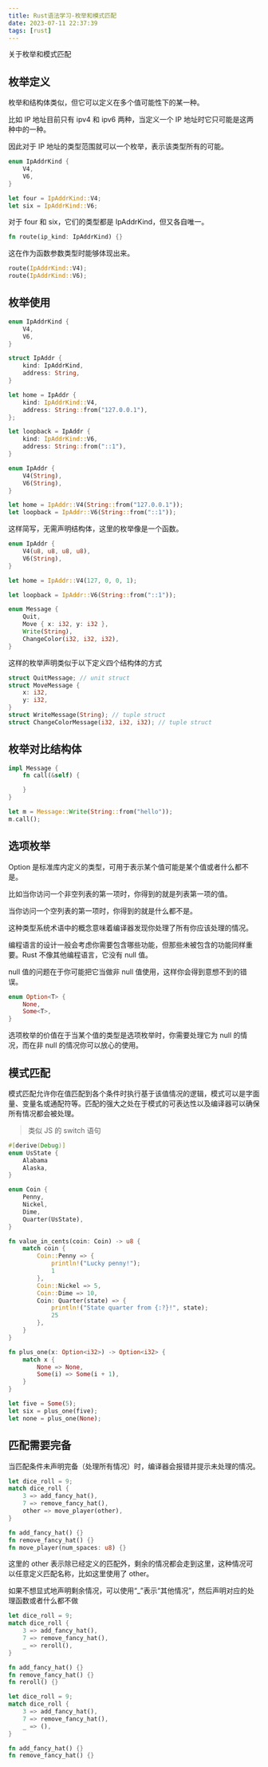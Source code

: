 ```yaml
---
title: Rust语法学习-枚举和模式匹配
date: 2023-07-11 22:37:39
tags: [rust]
---
```


关于枚举和模式匹配

<!--more-->

## 枚举定义

枚举和结构体类似，但它可以定义在多个值可能性下的某一种。

比如 IP 地址目前只有 ipv4 和 ipv6 两种，当定义一个 IP 地址时它只可能是这两种中的一种。

因此对于 IP 地址的类型范围就可以一个枚举，表示该类型所有的可能。

```rs
enum IpAddrKind {
    V4,
    V6,
}

let four = IpAddrKind::V4;
let six = IpAddrKind::V6;
```

对于 four 和 six，它们的类型都是 IpAddrKind，但又各自唯一。

```rs
fn route(ip_kind: IpAddrKind) {}
```

这在作为函数参数类型时能够体现出来。

```rs
route(IpAddrKind::V4);
route(IpAddrKind::V6);
```

## 枚举使用

```rs
enum IpAddrKind {
    V4,
    V6,
}

struct IpAddr {
    kind: IpAddrKind,
    address: String,
}

let home = IpAddr {
    kind: IpAddrKind::V4,
    address: String::from("127.0.0.1"),
};

let loopback = IpAddr {
    kind: IpAddrKind::V6,
    address: String::from("::1"),
}
```

```rs
enum IpAddr {
    V4(String),
    V6(String),
}

let home = IpAddr::V4(String::from("127.0.0.1"));
let loopback = IpAddr::V6(String::from("::1"));
```

这样简写，无需声明结构体，这里的枚举像是一个函数。

```rs
enum IpAddr {
    V4(u8, u8, u8, u8),
    V6(String),
}

let home = IpAddr::V4(127, 0, 0, 1);

let loopback = IpAddr::V6(String::from("::1"));
```

```rs
enum Message {
    Quit,
    Move { x: i32, y: i32 },
    Write(String),
    ChangeColor(i32, i32, i32),
}
```

这样的枚举声明类似于以下定义四个结构体的方式

```rs
struct QuitMessage; // unit struct
struct MoveMessage {
    x: i32,
    y: i32,
}
struct WriteMessage(String); // tuple struct
struct ChangeColorMessage(i32, i32, i32); // tuple struct
```

## 枚举对比结构体

```rs
impl Message {
    fn call(&self) {

    }
}

let m = Message::Write(String::from("hello"));
m.call();
```

## 选项枚举

Option 是标准库内定义的类型，可用于表示某个值可能是某个值或者什么都不是。

比如当你访问一个非空列表的第一项时，你得到的就是列表第一项的值。

当你访问一个空列表的第一项时，你得到的就是什么都不是。

这种类型系统术语中的概念意味着编译器发现你处理了所有你应该处理的情况。

编程语言的设计一般会考虑你需要包含哪些功能，但那些未被包含的功能同样重要。Rust 不像其他编程语言，它没有 null 值。

null 值的问题在于你可能把它当做非 null 值使用，这样你会得到意想不到的错误。

```rs
enum Option<T> {
    None,
    Some<T>,
}
```

选项枚举的价值在于当某个值的类型是选项枚举时，你需要处理它为 null 的情况，而在非 null 的情况你可以放心的使用。

## 模式匹配

模式匹配允许你在值匹配到各个条件时执行基于该值情况的逻辑，模式可以是字面量、变量名或通配符等。匹配的强大之处在于模式的可表达性以及编译器可以确保所有情况都会被处理。

> 类似 JS 的 switch 语句

```rs
#[derive(Debug)]
enum UsState {
    Alabama
    Alaska,
}

enum Coin {
    Penny,
    Nickel,
    Dime,
    Quarter(UsState),
}

fn value_in_cents(coin: Coin) -> u8 {
    match coin {
        Coin::Penny => {
            println!("Lucky penny!");
            1
        },
        Coin::Nickel => 5,
        Coin::Dime => 10,
        Coin: Quarter(state) => {
            println!("State quarter from {:?}!", state);
            25
        },
    }
}
```

```rs
fn plus_one(x: Option<i32>) -> Option<i32> {
    match x {
        None => None,
        Some(i) => Some(i + 1),
    }
}

let five = Some(5);
let six = plus_one(five);
let none = plus_one(None);
```

## 匹配需要完备

当匹配条件未声明完备（处理所有情况）时，编译器会报错并提示未处理的情况。

```rs
let dice_roll = 9;
match dice_roll {
    3 => add_fancy_hat(),
    7 => remove_fancy_hat(),
    other => move_player(other),
}

fn add_fancy_hat() {}
fn remove_fancy_hat() {}
fn move_player(num_spaces: u8) {}
```

这里的 other 表示除已经定义的匹配外，剩余的情况都会走到这里，这种情况可以任意定义匹配名称，比如这里使用了 other。

如果不想显式地声明剩余情况，可以使用“_”表示“其他情况”，然后声明对应的处理函数或者什么都不做

```rs
let dice_roll = 9;
match dice_roll {
    3 => add_fancy_hat(),
    7 => remove_fancy_hat(),
    _ => reroll(),
}

fn add_fancy_hat() {}
fn remove_fancy_hat() {}
fn reroll() {}
```

```rs
let dice_roll = 9;
match dice_roll {
    3 => add_fancy_hat(),
    7 => remove_fancy_hat(),
    _ => (),
}

fn add_fancy_hat() {}
fn remove_fancy_hat() {}
```
